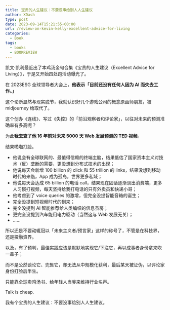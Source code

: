 ```yaml
---
title: 宝贵的人生建议：不要没事给别人人生建议
author: XDash
type: post
date: 2023-09-14T15:21:55+00:00
url: /review-on-kevin-kelly-excellent-advice-for-living
categories:
  - Book
tags:
  - books
  - BOOKREVIEW
---
```

凯文·凯利最近出了本鸡汤金句合集《宝贵的人生建议（Excellent Advice for Living）》，于是又开始四处跑活动曝光了。

在 2023ESG 全球领导者大会上，**他表示「目前还没有任何人因为 AI 而失去工作。」**

这个论断显然与现实脱节，我就认识好几个游戏公司的概念原画师朋友，被 midjourney 给取代了。

这个创办《连线》、写过《失控》的「前沿观察者和评论家」，以往对未来的预测准确率有多高呢？

为此**我去查了他 16 年前对未来 5000 天 Web 发展预测的 TED 视频**。

结果啪啪打脸。

- 他说会有全球联网的、最值得信赖的终端主脑，结果低估了国家资本主义对技术（反）垄断的需要，更没想到分布式技术的出现；
- 他说每天会新增 100 billion 的 click 和 55 trillion 的 links，结果没想到移动时代的来临，App 成为孤岛，世界更多私域；
- 他说每天会达成 65 billion 的电话 call，结果现在固话逐渐淡出消费端，更多人习惯打视频，每天坚持给我打电话的只有外卖员和快递小哥；
- 他考虑到了 voice queries 的激增，但完全没提智能音箱的诞生；
- 完全没提到短视频时代的到来；
- 完全没提到 AI 智能推荐给人类编织的信息茧房；
- 更完全没提到汽车能用电力驱动（当然这与 Web 发展无关）；
- ……

所以还是不要动辄冠以「未来主义者/预言家」这样的称号了，不管是在科技界，还是投融资界。

以及，有了预判，最佳实践应该是默默地实现它/下注它，再以成事者身份拿来吹一辈子；

而不是公然谈论它、兜售它，却无法从中规模化获利，最后某天被证伪，以评论家身份打脸后半生。

只能靠全球卖鸡汤书、给年轻人当爹来维持行业名声。

Talk is cheap.

我有个宝贵的人生建议：不要没事给别人人生建议。